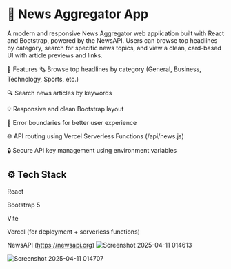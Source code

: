 # 📰 News Aggregator App

A modern and responsive News Aggregator web application built with React and Bootstrap, powered by the NewsAPI. Users can browse top headlines by category, search for specific news topics, and view a clean, card-based UI with article previews and links.

🚀 Features
🗞️ Browse top headlines by category (General, Business, Technology, Sports, etc.)

🔍 Search news articles by keywords

💡 Responsive and clean Bootstrap layout

🧠 Error boundaries for better user experience

🌐 API routing using Vercel Serverless Functions (/api/news.js)

🔒 Secure API key management using environment variables

## ⚙️ Tech Stack

React

Bootstrap 5

Vite

Vercel (for deployment + serverless functions)

NewsAPI (https://newsapi.org)
![Screenshot 2025-04-11 014613](https://github.com/user-attachments/assets/0d52c63f-8817-4ab0-9b15-1dcfbc696ae8)

![Screenshot 2025-04-11 014707](https://github.com/user-attachments/assets/b31ccb24-a04c-4cd8-8b33-d8132343c3ee)

